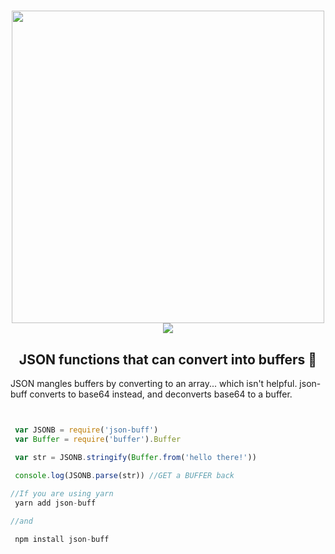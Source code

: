 
<h1 align="center">
	<img width="500" src="https://user-images.githubusercontent.com/33973828/74024465-ccc99700-4956-11ea-9066-3b2dc2817ac0.png" >
	<br>
	    <img src="https://img.shields.io/bundlephobia/min/json-buff">
	<br>
 <h2 align="center">JSON functions that can convert into buffers 🎉</h2>
</h1>

JSON mangles buffers by converting to an array... which isn't helpful. json-buff converts to base64 instead, and deconverts base64 to a buffer.


``` js


 var JSONB = require('json-buff') 
 var Buffer = require('buffer').Buffer 

 var str = JSONB.stringify(Buffer.from('hello there!')) 

 console.log(JSONB.parse(str)) //GET a BUFFER back 
 
//If you are using yarn
 yarn add json-buff 

//and 

 npm install json-buff 
```